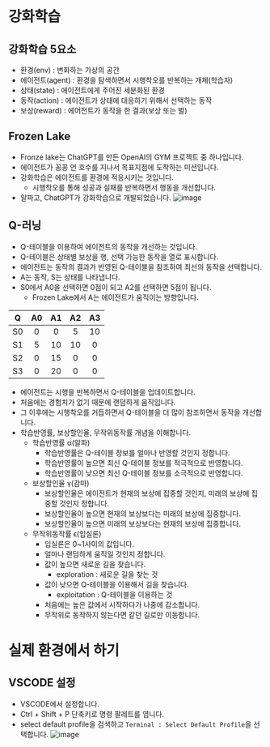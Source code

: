 # 강화학습
## 강화학습 5요소
* 환경(env) : 변화하는 가상의 공간
* 에이전트(agent) : 환경을 탐색하면서 시행착오를 반복하는 개체(학습자)
* 상태(state) : 에이전트에게 주어진 세분화된 환경
* 동작(action) : 에이전트가 상태에 대응하기 위해서 선택하는 동작
* 보상(reward) : 에어전트가 동작을 한 결과(보상 또는 벌)

## Frozen Lake
* Fronze lake는 ChatGPT를 만든 OpenAI의 GYM 프로젝트 중 하나입니다.
* 에이전트가 꽁꽁 언 호수를 지나서 목표지점에 도착하는 미션입니다.
* 강화학습은 에이전트를 환경에 적응시키는 것입니다.
  * 시행착오를 통해 성공과 실패를 반복하면서 행동을 개선합니다.
* 알파고, ChatGPT가 강화학습으로 개발되었습니다.
![image](https://github.com/jerrytohub/python-ai/assets/127598703/c34561e9-d21b-41f7-bc4d-f85caa7ad0eb)

## Q-러닝 
* Q-테이블을 이용하여 에이전트의 동작을 개선하는 것입니다.
* Q-테이블은 상태별 보상을 행, 선택 가능한 동작을 열로 표시합니다.
* 에이전트는 동작의 결과가 반영된 Q-테이블을 참조하여 최선의 동작을 선택합니다.
* A는 동작, S는 상태를 나타냅니다.
* S0에서 A0을 선택하면 0점이 되고 A2를 선택하면 5점이 됩니다.
  * Frozen Lake에서 A는 에이전트가 움직이는 방향입니다.

| Q | A0 | A1 | A2 | A3 |
|:---:|:---:|:---:|:---:|:---:|
| S0 | 0 | 0 | 5 | 10 |
| S1 | 5 | 10 | 10 | 0 |
| S2 | 0 | 15 | 0 | 0 |
| S3 | 0 | 20 | 0 | 0 |


* 에이전트는 시행을 반복하면서 Q-테이블을 업데이트합니다.
* 처음에는 경험치가 없기 때문에 랜덤하게 움직입니다.
* 그 이후에는 시행착오를 거듭하면서 Q-테이블을 더 많이 참조하면서 동작을 개선합니다.
* 학습반영률, 보상할인율, 무작위동작률 개념을 이해합니다.
  * 학습반영률 α(알파)
    * 학습반영률은 Q-테이블 정보를 얼마나 반영할 것인지 정합니다.
    * 학습반영률이 높으면 최신 Q-테이블 정보를 적극적으로 반영합니다.
    * 학습반영률이 낮으면 최신 Q-테이블 정보를 소극적으로 반영합니다.
  * 보상할인율 γ(감마)
    * 보상할인율은 에이전트가 현재의 보상에 집중할 것인지, 미래의 보상에 집중할 것인지 정합니다.
    * 보상할인율이 높으면 현재의 보상보다는 미래의 보상에 집중합니다.
    * 보상할인율이 높으면 미래의 보상보다는 현재의 보상에 집중합니다.
  * 무작위동작률 ϵ(입실론)
    * 입실론은 0~1사이의 값입니다. 
    * 얼마나 랜덤하게 움직일 것인지 정합니다.
    * 값이 높으면 새로운 길을 찾습니다.
      * exploration : 새로운 길을 찾는 것
    * 값이 낮으면 Q-테이블을 이용해서 길을 찾습니다.
      * exploitation : Q-테이블을 이용하는 것 
    * 처음에는 높은 값에서 시작하다가 나중에 감소합니다.
    * 무작위로 동작하지 않는다면 같던 길로만 이동합니다.      

# 실제 환경에서 하기
## VSCODE 설정
* VSCODE에서 설정합니다.
* Ctrl + Shift + P 단축키로 명령 팔레트를 엽니다.
* select default profile을 검색하고 ```Terminal : Select Default Profile```을 선택합니다.
![image](https://github.com/jerrytohub/python-ai/assets/127598703/72e26a0a-3f44-45a9-bd0a-cf704b9f1c8a)
 
